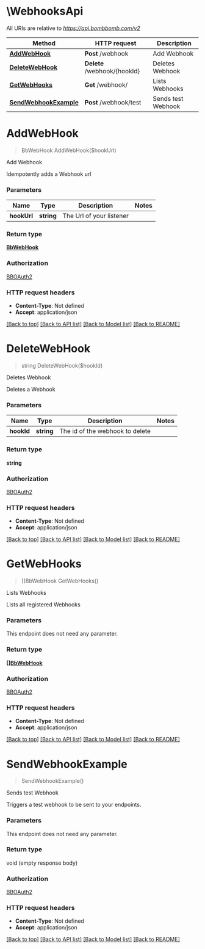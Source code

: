 # \WebhooksApi

All URIs are relative to *https://api.bombbomb.com/v2*

Method | HTTP request | Description
------------- | ------------- | -------------
[**AddWebHook**](WebhooksApi.md#AddWebHook) | **Post** /webhook | Add Webhook
[**DeleteWebHook**](WebhooksApi.md#DeleteWebHook) | **Delete** /webhook/{hookId} | Deletes Webhook
[**GetWebHooks**](WebhooksApi.md#GetWebHooks) | **Get** /webhook/ | Lists Webhooks
[**SendWebhookExample**](WebhooksApi.md#SendWebhookExample) | **Post** /webhook/test | Sends test Webhook


# **AddWebHook**
> BbWebHook AddWebHook($hookUrl)

Add Webhook

Idempotently adds a Webhook url


### Parameters

Name | Type | Description  | Notes
------------- | ------------- | ------------- | -------------
 **hookUrl** | **string**| The Url of your listener | 

### Return type

[**BbWebHook**](BBWebHook.md)

### Authorization

[BBOAuth2](../README.md#BBOAuth2)

### HTTP request headers

 - **Content-Type**: Not defined
 - **Accept**: application/json

[[Back to top]](#) [[Back to API list]](../README.md#documentation-for-api-endpoints) [[Back to Model list]](../README.md#documentation-for-models) [[Back to README]](../README.md)

# **DeleteWebHook**
> string DeleteWebHook($hookId)

Deletes Webhook

Deletes a Webhook


### Parameters

Name | Type | Description  | Notes
------------- | ------------- | ------------- | -------------
 **hookId** | **string**| The id of the webhook to delete | 

### Return type

**string**

### Authorization

[BBOAuth2](../README.md#BBOAuth2)

### HTTP request headers

 - **Content-Type**: Not defined
 - **Accept**: application/json

[[Back to top]](#) [[Back to API list]](../README.md#documentation-for-api-endpoints) [[Back to Model list]](../README.md#documentation-for-models) [[Back to README]](../README.md)

# **GetWebHooks**
> []BbWebHook GetWebHooks()

Lists Webhooks

Lists all registered Webhooks


### Parameters
This endpoint does not need any parameter.

### Return type

[**[]BbWebHook**](BBWebHook.md)

### Authorization

[BBOAuth2](../README.md#BBOAuth2)

### HTTP request headers

 - **Content-Type**: Not defined
 - **Accept**: application/json

[[Back to top]](#) [[Back to API list]](../README.md#documentation-for-api-endpoints) [[Back to Model list]](../README.md#documentation-for-models) [[Back to README]](../README.md)

# **SendWebhookExample**
> SendWebhookExample()

Sends test Webhook

Triggers a test webhook to be sent to your endpoints.


### Parameters
This endpoint does not need any parameter.

### Return type

void (empty response body)

### Authorization

[BBOAuth2](../README.md#BBOAuth2)

### HTTP request headers

 - **Content-Type**: Not defined
 - **Accept**: application/json

[[Back to top]](#) [[Back to API list]](../README.md#documentation-for-api-endpoints) [[Back to Model list]](../README.md#documentation-for-models) [[Back to README]](../README.md)

